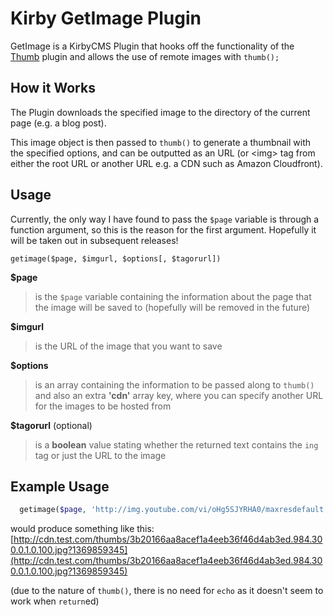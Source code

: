 Kirby GetImage Plugin
=====================

GetImage is a KirbyCMS Plugin that hooks off the functionality of the [Thumb](https://github.com/bastianallgeier/kirbycms-extensions/tree/master/plugins/thumb) plugin and allows the use of remote images with `thumb();`

## How it Works

The Plugin downloads the specified image to the directory of the current page (e.g. a blog post).

This image object is then passed to `thumb()` to generate a thumbnail with the specified options, and can be outputted as an URL (or &lt;img&gt; tag from either the root URL or another URL e.g. a CDN such as Amazon Cloudfront).


## Usage

Currently, the only way I have found to pass the `$page` variable is through a function argument, so this is the reason for the first argument. Hopefully it will be taken out in subsequent releases!

```
getimage($page, $imgurl, $options[, $tagorurl])
```

**$page** 
> is the `$page` variable containing the information about the page that the image will be saved to (hopefully will be removed in the future)

**$imgurl** 
>  is the URL of the image that you want to save

**$options** 
>  is an array containing the information to be passed along to `thumb()` and also an extra **'cdn'** array key, where you can specify another URL for the images to be hosted from

**$tagorurl** (optional)
>  is a **boolean** value stating whether the returned text contains the `ing` tag or just the URL to the image

## Example Usage

```php
  getimage($page, 'http://img.youtube.com/vi/oHg5SJYRHA0/maxresdefault.jpg', array('height'=>'300', 'width'=>'984', 'crop'=>true, 'cdn'=>'http://cdn.test.com'), false);
```
would produce something like this: [http://cdn.test.com/thumbs/3b20166aa8acef1a4eeb36f46d4ab3ed.984.300.0.1.0.100.jpg?1369859345](http://cdn.test.com/thumbs/3b20166aa8acef1a4eeb36f46d4ab3ed.984.300.0.1.0.100.jpg?1369859345)

(due to the nature of `thumb()`, there is no need for `echo` as it doesn't seem to work when `return`ed)